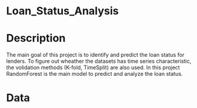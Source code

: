 # Loan_Status_Analysis

# Description
The main goal of this project is to identify and predict the loan status for lenders. 
To figure out wheather the datasets has time series characteristic, the volidation methods (K-fold, TimeSplit) are also used.
In this project RandomForest is the main model to predict and analyze the loan status.


# Data


